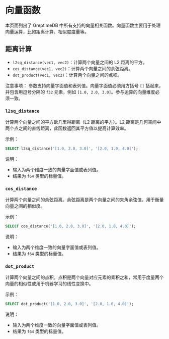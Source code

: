 # 向量函数

本页面列出了 GreptimeDB 中所有支持的向量相关函数。向量函数主要用于处理向量运算，比如距离计算、相似度度量等。

## 距离计算

* `l2sq_distance(vec1, vec2)`：计算两个向量之间的 L2 距离的平方。
* `cos_distance(vec1, vec2)`：计算两个向量之间的余弦距离。
* `dot_product(vec1, vec2)`：计算两个向量之间的点积。

注意事项：
参数支持向量字面值和表列值。向量字面值必须用方括号 `[]` 括起来，并包含用逗号分隔的 `f32` 元素，例如 `[1.0, 2.0, 3.0]`。参与运算的向量维度必须一致。

### `l2sq_distance`

计算两个向量之间的平方欧几里得距离（L2 距离的平方）。L2 距离是几何空间中两个点之间的直线距离，此函数返回其平方值以提高计算效率。

示例：

```sql
SELECT l2sq_distance('[1.0, 2.0, 3.0]', '[2.0, 1.0, 4.0]');
```

说明：
* 输入为两个维度一致的向量字面值或表列值。
* 结果为 `f64` 类型的标量值。

### `cos_distance`

计算两个向量之间的余弦距离。余弦距离是两个向量之间的夹角余弦值，用于衡量向量之间的相似度。

示例：

```sql
SELECT cos_distance('[1.0, 2.0, 3.0]', '[2.0, 1.0, 4.0]');
```

说明：
* 输入为两个维度一致的向量字面值或表列值。
* 结果为 `f64` 类型的标量值。

### `dot_product`

计算两个向量之间的点积。点积是两个向量对应元素的乘积之和，常用于度量两个向量的相似性或用于机器学习的线性变换中。

示例：

```sql
SELECT dot_product('[1.0, 2.0, 3.0]', '[2.0, 1.0, 4.0]');
```

说明：
* 输入为两个维度一致的向量字面值或表列值。
* 结果为 `f64` 类型的标量值。
